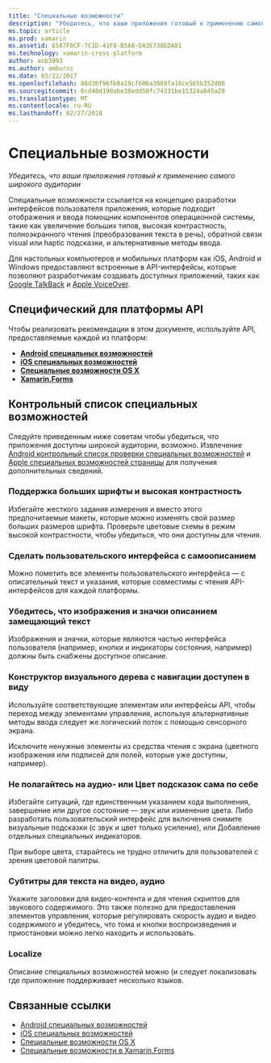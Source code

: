 ```yaml
---
title: "Специальные возможности"
description: "Убедитесь, что ваши приложения готовый к применению самого широкого аудитории"
ms.topic: article
ms.prod: xamarin
ms.assetid: E587F0CF-7C1D-41F8-B5A8-DA3E738EDA81
ms.technology: xamarin-cross-platform
author: asb3993
ms.author: amburns
ms.date: 03/22/2017
ms.openlocfilehash: 88d3bf96fb0a19cf606a3869fa16ce565b352d06
ms.sourcegitcommit: 6cd40d190abe38edd50fc74331be15324a845a28
ms.translationtype: MT
ms.contentlocale: ru-RU
ms.lasthandoff: 02/27/2018
---
```

# <a name="accessibility"></a>Специальные возможности

_Убедитесь, что ваши приложения готовый к применению самого широкого аудитории_

Специальные возможности ссылается на концепцию разработки интерфейсов пользователя приложения, которые подходит отображения и ввода помощник компонентов операционной системы, такие как увеличение больших типов, высокая контрастность, полноэкранного чтения (преобразования текста в речь), обратной связи visual или haptic подсказки, и альтернативные методы ввода.

Для настольных компьютеров и мобильных платформ как iOS, Android и Windows предоставляют встроенные в API-интерфейсы, которые позволяют разработчикам создавать доступных приложений, таких как [Google TalkBack](https://play.google.com/store/apps/details?id=com.google.android.marvin.talkback) и [Apple VoiceOver](http://www.apple.com/accessibility/ios/voiceover/).

## <a name="platform-specific-apis"></a>Специфический для платформы API

Чтобы реализовать рекомендации в этом документе, используйте API, предоставляемые каждой из платформ:

- [**Android специальных возможностей**](~/android/app-fundamentals/accessibility.md)
- [**iOS специальных возможностей**](~/ios/app-fundamentals/accessibility.md)
- [**Специальные возможности OS X**](~/mac/app-fundamentals/accessibility.md)
- [**Xamarin.Forms**](~/xamarin-forms/app-fundamentals/accessibility/index.md)

<a name="checklist" />

## <a name="accessibility-checklist"></a>Контрольный список специальных возможностей

Следуйте приведенным ниже советам чтобы убедиться, что приложения доступны широкой аудитории, возможно. Извлечение [Android контрольный список проверки специальных возможностей](http://developer.android.com/training/accessibility/testing.html) и [Apple специальных возможностей страницы](http://www.apple.com/accessibility/) для получения дополнительных сведений.

### <a name="support-large-fonts-and-high-contrast"></a>Поддержка больших шрифты и высокая контрастность

Избегайте жесткого задания измерения и вместо этого предпочитаемые макеты, которые можно изменять свой размер больших размеров шрифта.
Проверьте цветовые схемы в режим высокой контрастности, чтобы убедиться, что они доступны для чтения.

### <a name="make-the-user-interface-self-describing"></a>Сделать пользовательского интерфейса с самоописанием

Можно пометить все элементы пользовательского интерфейса — с описательный текст и указания, которые совместимы с чтения API-интерфейсов для каждой платформы.

### <a name="ensure-that-images-and-icons-have-an-alternate-text-description"></a>Убедитесь, что изображения и значки описанием замещающий текст

Изображения и значки, которые являются частью интерфейса пользователя (например, кнопки и индикаторы состояния, например) должны быть снабжены доступное описание.

### <a name="design-the-visual-tree-with-accessible-navigation-in-mind"></a>Конструктор визуального дерева с навигации доступен в виду

Используйте соответствующие элементам или интерфейсы API, чтобы переход между элементами управления, используя альтернативные методы ввода следует же логический поток с помощью сенсорного экрана.

Исключите ненужные элементы из средства чтения с экрана (цветного изображения или подписей для полей, которые уже доступны, например).

### <a name="dont-rely-on-audio-or-color-cues-alone"></a>Не полагайтесь на аудио- или Цвет подсказок сама по себе

Избегайте ситуаций, где единственным указанием хода выполнения, завершение или другое состояние — звук или изменение цвета. Либо разработать пользовательский интерфейс для включения снимите визуальные подсказки (с звук и цвет только усиление), или Добавление отдельных специальных индикаторов.

При выборе цвета, старайтесь не трудно отличить для пользователей с зрения цветовой палитры.

### <a name="captioning-for-video-text-for-audio"></a>Субтитры для текста на видео, аудио

Укажите заголовки для видео-контента и для чтения скриптов для звукового содержимого. Это также полезно для предоставления элементов управления, которые регулировать скорость аудио и видео содержимого и убедитесь, что тома и кнопки воспроизведения и приостановки можно легко находить и использовать.

### <a name="localize"></a>Localize

Описание специальных возможностей можно (и следует локализовать где приложение поддерживает несколько языков.



## <a name="related-links"></a>Связанные ссылки

- [Android специальных возможностей](~/android/app-fundamentals/accessibility.md)
- [iOS специальных возможностей](~/ios/app-fundamentals/accessibility.md)
- [Специальные возможности OS X](~/mac/app-fundamentals/accessibility.md)
- [Специальные возможности в Xamarin.Forms](~/xamarin-forms/app-fundamentals/accessibility/index.md)
